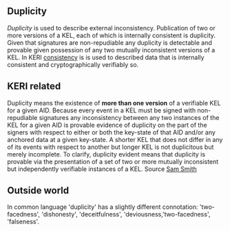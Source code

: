 ## Duplicity

_Duplicity_ is used to describe external inconsistency. Publication of two or more versions of a KEL, each of which is internally consistent is duplicity. Given that signatures are non-repudiable any duplicity is detectable and provable given possession of any two mutually inconsistent versions of a KEL. In KERI [consistency](consistency) is is used to described data that is internally consistent and cryptographically verifiably so.

## KERI related
Duplicity means the existence of **more than one version** of a verifiable KEL for a given AID. Because every event in a KEL must be signed with non-repudiable signatures any inconsistency between any two instances of the KEL for a given AID is provable evidence of duplicity on the part of the signers with respect to either or both the key-state of that AID and/or any anchored data at a given key-state. A shorter KEL that does not differ in any of its events with respect to another but longer KEL is not duplicitous but merely incomplete. To clarify, duplicity evident means that duplicity is provable via the presentation of a set of two or more mutually inconsistent but independently verifiable instances of a KEL.
Source [Sam Smith](https://github.com/WebOfTrust/ietf-keri/blob/main/draft-ssmith-keri.md#basic-terminology)

## Outside world
In common language 'duplicity' has a slightly different connotation: 'two-facedness', 'dishonesty', 'deceitfulness', 'deviousness,'two-facedness', 'falseness'.